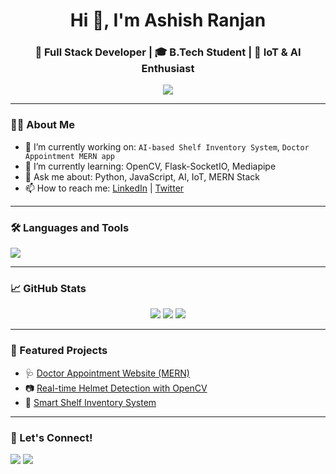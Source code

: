 <h1 align="center">Hi 👋, I'm Ashish Ranjan</h1>
<h3 align="center">🚀 Full Stack Developer | 🎓 B.Tech Student | 🔬 IoT & AI Enthusiast</h3>

<p align="center">
  <img src="https://readme-typing-svg.herokuapp.com?lines=Welcome+to+my+GitHub!;I+love+building+cool+projects.;Always+learning+new+tech!" />
</p>

---

### 👨‍💻 About Me
- 🔭 I’m currently working on: `AI-based Shelf Inventory System`, `Doctor Appointment MERN app`
- 🌱 I’m currently learning: OpenCV, Flask-SocketIO, Mediapipe
- 💬 Ask me about: Python, JavaScript, AI, IoT, MERN Stack
- 📫 How to reach me: [LinkedIn](https://www.linkedin.com/in/YOUR-LINK/) | [Twitter](https://twitter.com/YOUR-HANDLE)

---

### 🛠️ Languages and Tools
<p>
  <img src="https://skillicons.dev/icons?i=py,js,react,nodejs,mongodb,express,flask,opencv,tailwind,git,linux,vscode" />
</p>

---

### 📈 GitHub Stats
<p align="center">
  <img src="https://github-readme-stats.vercel.app/api?username=ashishranjan&show_icons=true&theme=github_dark" />
  <img src="https://github-readme-streak-stats.herokuapp.com/?user=ashishranjan&theme=github-dark-blue" />
  <img src="https://github-readme-stats.vercel.app/api/top-langs/?username=ashishranjan&layout=compact&theme=github_dark" />
</p>

---

### 🚀 Featured Projects
- 🩺 [Doctor Appointment Website (MERN)](https://github.com/ashishranjan/doctor-appointment)
- 📷 [Real-time Helmet Detection with OpenCV](https://github.com/ashishranjan/helmet-detector)
- 🛒 [Smart Shelf Inventory System](https://github.com/ashishranjan/smart-shelf-inventory)

---

### 🤝 Let's Connect!
<p>
  <a href="https://linkedin.com/in/YOUR-LINK"><img src="https://img.shields.io/badge/LinkedIn-blue?logo=linkedin&style=for-the-badge" /></a>
  <a href="mailto:yourmail@gmail.com"><img src="https://img.shields.io/badge/Gmail-red?logo=gmail&style=for-the-badge" /></a>
</p>

